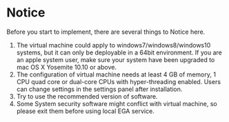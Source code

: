 # Notice

Before you start to implement, there are several things to Notice here.
1. The virtual machine could apply to windows7/windows8/windows10 systems, but it can only be deployable in a 64bit environment. If you are an apple system user, make sure your system have been upgraded to mac OS X Yosemite 10.10 or above.
2.	The configuration of virtual machine needs at least 4 GB of memory, 1 CPU quad core or dual-core CPUs with hyper-threading enabled. Users can change settings in the settings panel after installation.
3.	Try to use the recommended version of software.
4.	Some System security software might conflict with virtual machine, so please exit them before using local EGA service.